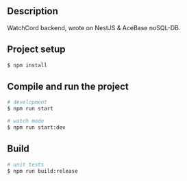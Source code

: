 

## Description

WatchCord backend, wrote on NestJS & AceBase noSQL-DB.

## Project setup

```bash
$ npm install
```

## Compile and run the project

```bash
# development
$ npm run start

# watch mode
$ npm run start:dev
```

## Build

```bash
# unit tests
$ npm run build:release
```
